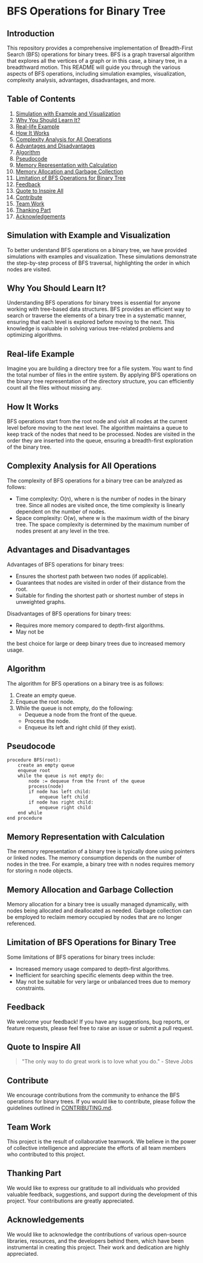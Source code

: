 # BFS Operations for Binary Tree

## Introduction
This repository provides a comprehensive implementation of Breadth-First Search (BFS) operations for binary trees. BFS is a graph traversal algorithm that explores all the vertices of a graph or in this case, a binary tree, in a breadthward motion. This README will guide you through the various aspects of BFS operations, including simulation examples, visualization, complexity analysis, advantages, disadvantages, and more.

## Table of Contents
1. [Simulation with Example and Visualization](#simulation-with-example-and-visualization)
2. [Why You Should Learn It?](#why-you-should-learn-it)
3. [Real-life Example](#real-life-example)
4. [How It Works](#how-it-works)
5. [Complexity Analysis for All Operations](#complexity-analysis-for-all-operations)
6. [Advantages and Disadvantages](#advantages-and-disadvantages)
7. [Algorithm](#algorithm)
8. [Pseudocode](#pseudocode)
9. [Memory Representation with Calculation](#memory-representation-with-calculation)
10. [Memory Allocation and Garbage Collection](#memory-allocation-and-garbage-collection)
11. [Limitation of BFS Operations for Binary Tree](#limitation-of-bfs-operations-for-binary-tree)
12. [Feedback](#feedback)
13. [Quote to Inspire All](#quote-to-inspire-all)
14. [Contribute](#contribute)
15. [Team Work](#team-work)
16. [Thanking Part](#thanking-part)
17. [Acknowledgements](#acknowledgements)

## Simulation with Example and Visualization
To better understand BFS operations on a binary tree, we have provided simulations with examples and visualization. These simulations demonstrate the step-by-step process of BFS traversal, highlighting the order in which nodes are visited.

## Why You Should Learn It?
Understanding BFS operations for binary trees is essential for anyone working with tree-based data structures. BFS provides an efficient way to search or traverse the elements of a binary tree in a systematic manner, ensuring that each level is explored before moving to the next. This knowledge is valuable in solving various tree-related problems and optimizing algorithms.

## Real-life Example
Imagine you are building a directory tree for a file system. You want to find the total number of files in the entire system. By applying BFS operations on the binary tree representation of the directory structure, you can efficiently count all the files without missing any.

## How It Works
BFS operations start from the root node and visit all nodes at the current level before moving to the next level. The algorithm maintains a queue to keep track of the nodes that need to be processed. Nodes are visited in the order they are inserted into the queue, ensuring a breadth-first exploration of the binary tree.

## Complexity Analysis for All Operations
The complexity of BFS operations for a binary tree can be analyzed as follows:
- Time complexity: O(n), where n is the number of nodes in the binary tree. Since all nodes are visited once, the time complexity is linearly dependent on the number of nodes.
- Space complexity: O(w), where w is the maximum width of the binary tree. The space complexity is determined by the maximum number of nodes present at any level in the tree.

## Advantages and Disadvantages
Advantages of BFS operations for binary trees:
- Ensures the shortest path between two nodes (if applicable).
- Guarantees that nodes are visited in order of their distance from the root.
- Suitable for finding the shortest path or shortest number of steps in unweighted graphs.

Disadvantages of BFS operations for binary trees:
- Requires more memory compared to depth-first algorithms.
- May not be

 the best choice for large or deep binary trees due to increased memory usage.

## Algorithm
The algorithm for BFS operations on a binary tree is as follows:
1. Create an empty queue.
2. Enqueue the root node.
3. While the queue is not empty, do the following:
   - Dequeue a node from the front of the queue.
   - Process the node.
   - Enqueue its left and right child (if they exist).

## Pseudocode
```
procedure BFS(root):
    create an empty queue
    enqueue root
    while the queue is not empty do:
        node := dequeue from the front of the queue
        process(node)
        if node has left child:
            enqueue left child
        if node has right child:
            enqueue right child
    end while
end procedure
```

## Memory Representation with Calculation
The memory representation of a binary tree is typically done using pointers or linked nodes. The memory consumption depends on the number of nodes in the tree. For example, a binary tree with n nodes requires memory for storing n node objects.

## Memory Allocation and Garbage Collection
Memory allocation for a binary tree is usually managed dynamically, with nodes being allocated and deallocated as needed. Garbage collection can be employed to reclaim memory occupied by nodes that are no longer referenced.

## Limitation of BFS Operations for Binary Tree
Some limitations of BFS operations for binary trees include:
- Increased memory usage compared to depth-first algorithms.
- Inefficient for searching specific elements deep within the tree.
- May not be suitable for very large or unbalanced trees due to memory constraints.

## Feedback
We welcome your feedback! If you have any suggestions, bug reports, or feature requests, please feel free to raise an issue or submit a pull request.

## Quote to Inspire All
> "The only way to do great work is to love what you do." - Steve Jobs

## Contribute
We encourage contributions from the community to enhance the BFS operations for binary trees. If you would like to contribute, please follow the guidelines outlined in [CONTRIBUTING.md](link-to-contributing-file).

## Team Work
This project is the result of collaborative teamwork. We believe in the power of collective intelligence and appreciate the efforts of all team members who contributed to this project.

## Thanking Part
We would like to express our gratitude to all individuals who provided valuable feedback, suggestions, and support during the development of this project. Your contributions are greatly appreciated.

## Acknowledgements
We would like to acknowledge the contributions of various open-source libraries, resources, and the developers behind them, which have been instrumental in creating this project. Their work and dedication are highly appreciated.
